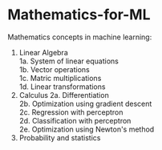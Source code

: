 # Mathematics-for-ML

Mathematics concepts in machine learning:  
1. Linear Algebra  
    1a. System of linear equations  
    1b. Vector operations  
    1c. Matric multiplications  
    1d. Linear transformations  
2. Calculus
    2a. Differentiation  
    2b. Optimization using gradient descent  
    2c. Regression with perceptron  
    2d. Classification with perceptron  
    2e. Optimization using Newton's method  
3. Probability and statistics    